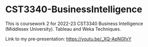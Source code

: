 # CST3340-BusinessIntelligence
This is coursework 2 for 2022-23 CST3340 Business Intelligence (Middlesex University). Tableau and Weka Techniques.


Link to my pre-presentation: https://youtu.be/_XQ-ApNGfxY
